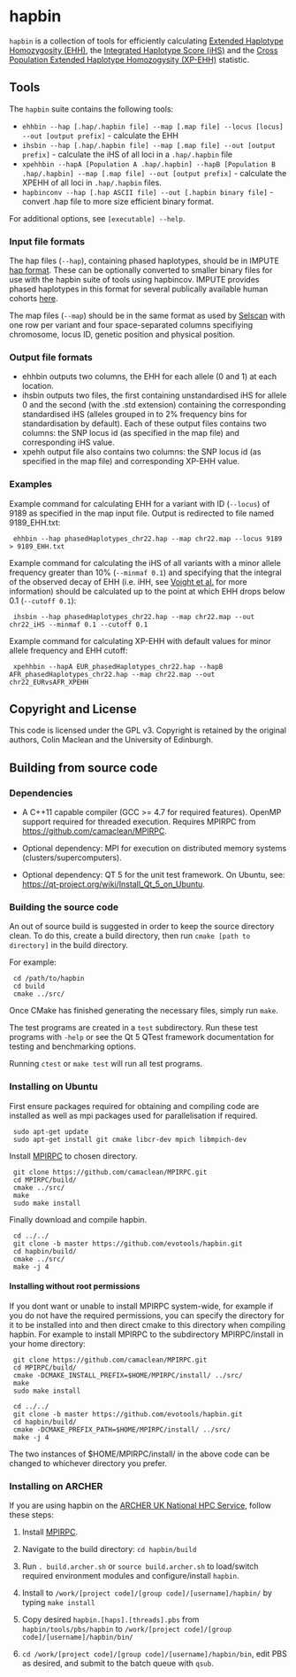 hapbin
======

`hapbin` is a collection of tools for efficiently calculating [Extended Haplotype Homozygosity (EHH)](http://dx.doi.org/10.1038/nature01140), the [Integrated Haplotype Score (iHS)](http://dx.doi.org/10.1371/journal.pbio.0040072) and the [Cross Population Extended Haplotype Homozogysity (XP-EHH)](http://www.nature.com/nature/journal/v449/n7164/full/nature06250.html) statistic.

## Tools ##

The `hapbin` suite contains the following tools:

   * `ehhbin --hap [.hap/.hapbin file] --map [.map file] --locus [locus] --out [output prefix]` - calculate the EHH
   * `ihsbin --hap [.hap/.hapbin file] --map [.map file] --out [output prefix]` - calculate the iHS of all loci in a `.hap/.hapbin` file
   * `xpehhbin --hapA [Population A .hap/.hapbin] --hapB [Population B .hap/.hapbin] --map [.map file] --out [output prefix]` - calculate the XPEHH of all loci in `.hap/.hapbin` files.
   * `hapbinconv --hap [.hap ASCII file] --out [.hapbin binary file]` - convert .hap file to more size efficient binary format.

For additional options, see `[executable] --help`.

### Input file formats ###

The hap files (`--hap`), containing phased haplotypes, should be in IMPUTE [hap format](https://mathgen.stats.ox.ac.uk/impute/impute_v2.html#-h). These can be optionally converted to smaller binary files for use with the hapbin suite of tools using hapbincov. IMPUTE provides phased haplotypes in this format for several publically available human cohorts [here](https://mathgen.stats.ox.ac.uk/impute/impute_v2.html#reference).

The map files (`--map`) should be in the same format as used by [Selscan](https://github.com/szpiech/selscan) with one row per variant and four space-separated columns specifiying chromosome, locus ID, genetic position and physical position.

### Output file formats ###

- ehhbin outputs two columns, the EHH for each allele (0 and 1) at each location.
- ihsbin outputs two files, the first containing unstandardised iHS for allele 0 and the second (with the .std extension) containing the corresponding standardised iHS (alleles grouped in to 2% frequency bins for standardisation by default). Each of these output files contains two columns: the SNP locus id (as specified in the map file) and corresponding iHS value.
- xpehh output file also contains two columns: the SNP locus id (as specified in the map file) and corresponding XP-EHH value.

### Examples ###

Example command for calculating EHH for a variant with ID (`--locus`) of 9189 as specified in the map input file. Output is redirected to file named 9189_EHH.txt:

     ehhbin --hap phasedHaplotypes_chr22.hap --map chr22.map --locus 9189 > 9189_EHH.txt

Example command for calculating the iHS of all variants with a minor allele frequency greater than 10% (`--minmaf 0.1`) and specifying that the integral of the observed decay of EHH (i.e. iHH, see [Voight et al.](http://journals.plos.org/plosbiology/article?id=10.1371/journal.pbio.0040072) for more information) should be calculated up to the point at which EHH drops below 0.1 (`--cutoff 0.1`):

     ihsbin --hap phasedHaplotypes_chr22.hap --map chr22.map --out chr22_iHS --minmaf 0.1 --cutoff 0.1

Example command for calculating XP-EHH with default values for minor allele frequency and EHH cutoff:

     xpehhbin --hapA EUR_phasedHaplotypes_chr22.hap --hapB AFR_phasedHaplotypes_chr22.hap --map chr22.map --out chr22_EURvsAFR_XPEHH


## Copyright and License ##

This code is licensed under the GPL v3. Copyright is retained by the original authors, Colin Maclean and the University of Edinburgh.

## Building from source code ##

### Dependencies ###

   * A C++11 capable compiler (GCC >= 4.7 for required features). OpenMP support required for threaded execution. Requires MPIRPC from https://github.com/camaclean/MPIRPC.

   * Optional dependency: MPI for execution on distributed memory systems (clusters/supercomputers).

   * Optional dependency: QT 5 for the unit test framework. On Ubuntu, see: https://qt-project.org/wiki/Install_Qt_5_on_Ubuntu.

### Building the source code ###

An out of source build is suggested in order to keep the source directory clean. To do this, create a build directory, then run `cmake [path to directory]` in the build directory.

For example:

     cd /path/to/hapbin
     cd build
     cmake ../src/

Once CMake has finished generating the necessary files, simply run `make`.

The test programs are created in a `test` subdirectory. Run these test programs with `-help` or see the Qt 5 QTest framework documentation for testing and benchmarking options.

Running `ctest` or `make test` will run all test programs.

### Installing on Ubuntu ###

First ensure packages required for obtaining and compiling code are installed as well as mpi packages used for parallelisation if required.

     sudo apt-get update
     sudo apt-get install git cmake libcr-dev mpich libmpich-dev

Install [MPIRPC](https://github.com/camaclean/MPIRPC) to chosen directory.

     git clone https://github.com/camaclean/MPIRPC.git
     cd MPIRPC/build/
     cmake ../src/
     make
     sudo make install

Finally download and compile hapbin.

     cd ../../
     git clone -b master https://github.com/evotools/hapbin.git
     cd hapbin/build/
     cmake ../src/
     make -j 4

#### Installing without root permissions ####

If you dont want or unable to install MPIRPC system-wide, for example if you do not have the required permissions, you can specify the directory for it to be installed into and then direct cmake to this directory when compiling hapbin. For example to install MPIRPC to the subdirectory MPIRPC/install in your home directory:

     git clone https://github.com/camaclean/MPIRPC.git
     cd MPIRPC/build/
     cmake -DCMAKE_INSTALL_PREFIX=$HOME/MPIRPC/install/ ../src/
     make
     sudo make install
     
     cd ../../
     git clone -b master https://github.com/evotools/hapbin.git
     cd hapbin/build/
     cmake -DCMAKE_PREFIX_PATH=$HOME/MPIRPC/install/ ../src/
     make -j 4

The two instances of $HOME/MPIRPC/install/ in the above code can be changed to whichever directory you prefer.

### Installing on ARCHER ###

If you are using hapbin on the [ARCHER UK National HPC Service](http://www.archer.ac.uk/), follow these steps:

   1. Install [MPIRPC](https://github.com/camaclean/MPIRPC).

   2. Navigate to the build directory: `cd hapbin/build`

   3. Run `. build.archer.sh` or `source build.archer.sh` to load/switch required environment modules and configure/install `hapbin`.

   4. Install to `/work/[project code]/[group code]/[username]/hapbin/`  by typing `make install`

   5. Copy desired `hapbin.[haps].[threads].pbs` from `hapbin/tools/pbs/hapbin` to `/work/[project code]/[group code]/[username]/hapbin/bin/`

   6. `cd /work/[project code]/[group code]/[username]/hapbin/bin`, edit PBS as desired, and submit to the batch queue with `qsub`.
